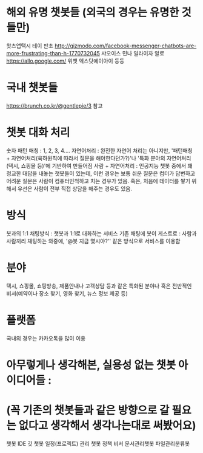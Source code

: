 # 해외 유명 챗봇들 (외국의 경우는 유명한 것들만)

왓츠앱택시
테이
판초 http://gizmodo.com/facebook-messenger-chatbots-are-more-frustrating-than-h-1770732045
샤오이스
민나
일라이자
알로 https://allo.google.com/
위챗
엑스닷에이아이
등등

# 국내 챗봇들

https://brunch.co.kr/@gentlepie/3 참고
 
# 챗봇 대화 처리 

숫자 패턴 매칭 : 1, 2, 3, 4....
자연어처리 : 완전한 자연어 처리는 아니지만, '패턴매칭 + 자연어처리(육하원칙에 따라서 질문을 해야한다던가?)'나 '특화 분야의 자연어처리(택시, 쇼핑몰 등)'에 기반하여 만들어짐
사람 + 자연어처리 : 인공지능 챗봇 중에서 꽤 정교한 대답을 내놓는 챗봇들이 있는데, 이런 경우는 보통 쉬운 질문은 컴터가 답변하고 어려운 질문은 사람이 컴퓨터인척하고 치는 경우가 있음. 혹은, 처음에 데이터를 쌓기 위해서 우선은 사람이 전부 직접 상담을 해주는 경우도 있음.

# 방식

봇과의 1:1 채팅방식 : 챗봇과 1:1로 대화하는 서비스
기존 채팅에 봇이 게스트로 : 사람과 사람끼리 채팅하는 와중에, '@봇 지금 몇시야?'' 같은 방식으로 서비스를 이용함

# 분야

택시, 쇼핑몰, 쇼핑방송, 제품안내나 고객상담 등과 같은 특화된 분야나 혹은 전반적인 비서(예약이나 장소 찾기, 영화 찾기, 뉴스 정보 제공 등)

# 플랫폼
국내의 경우는 카카오톡을 많이 이용

# 아무렇게나 생각해본, 실용성 없는 챗봇 아이디어들 : 
# (꼭 기존의 챗봇들과 같은 방향으로 갈 필요는 없다고 생각해서 생각나는대로 써봤어요)

챗봇 IDE
깃 챗봇
일정(프로젝트) 관리 챗봇
정책 비서
문서관리챗봇
파일관리분류봇
